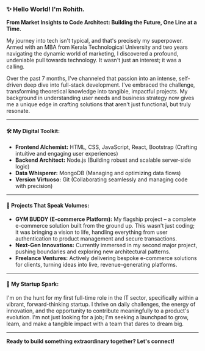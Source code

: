 ### ✨ Hello World! I'm Rohith.

**From Market Insights to Code Architect: Building the Future, One Line at a Time.**

My journey into tech isn't typical, and that's precisely my superpower. Armed with an MBA from Kerala Technological University and two years navigating the dynamic world of marketing, I discovered a profound, undeniable pull towards technology. It wasn't just an interest; it was a calling.

Over the past 7 months, I've channeled that passion into an intense, self-driven deep dive into full-stack development. I've embraced the challenge, transforming theoretical knowledge into tangible, impactful projects. My background in understanding user needs and business strategy now gives me a unique edge in crafting solutions that aren't just functional, but truly resonate.

---

#### 🛠️ My Digital Toolkit:
*   **Frontend Alchemist:** HTML, CSS, JavaScript, React, Bootstrap (Crafting intuitive and engaging user experiences)
*   **Backend Architect:** Node.js (Building robust and scalable server-side logic)
*   **Data Whisperer:** MongoDB (Managing and optimizing data flows)
*   **Version Virtuoso:** Git (Collaborating seamlessly and managing code with precision)

---

#### 🚀 Projects That Speak Volumes:
*   **GYM BUDDY (E-commerce Platform):** My flagship project – a complete e-commerce solution built from the ground up. This wasn't just coding; it was bringing a vision to life, handling everything from user authentication to product management and secure transactions.
*   **Next-Gen Innovations:** Currently immersed in my second major project, pushing boundaries and exploring new architectural patterns.
*   **Freelance Ventures:** Actively delivering bespoke e-commerce solutions for clients, turning ideas into live, revenue-generating platforms.

---

#### 🌟 My Startup Spark:
I'm on the hunt for my first full-time role in the IT sector, specifically within a vibrant, forward-thinking startup. I thrive on daily challenges, the energy of innovation, and the opportunity to contribute meaningfully to a product's evolution. I'm not just looking for a job; I'm seeking a launchpad to grow, learn, and make a tangible impact with a team that dares to dream big.

---

**Ready to build something extraordinary together? Let's connect!**
